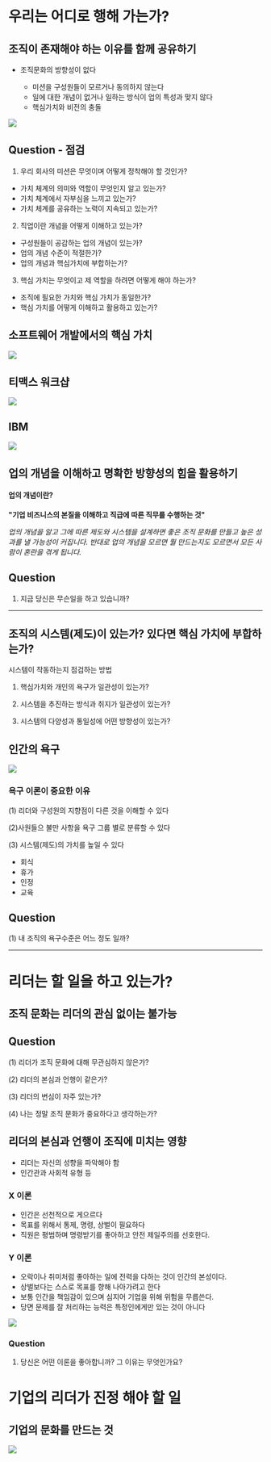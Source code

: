# 우리는 어디로 행해 가는가?

## 조직이 존재해야 하는 이유를 함께 공유하기

* 조직문화의 방향성이 없다

  - 미션을 구성원들이 모르거나 동의하지 않는다
  - 일에 대한 개념이 없거나 일하는 방식이 업의 특성과 맞지 않다
  - 핵심가치와 비전의 충돌

![](https://previews.123rf.com/images/liravega258/liravega2581609/liravega258160900027/64418254-%EB%9D%BC%EC%9D%B8-%ED%8F%89%EB%A9%B4-%EB%B2%A1%ED%84%B0-%EB%B9%84%EC%A6%88%EB%8B%88%EC%8A%A4-%EB%94%94%EC%9E%90%EC%9D%B8-%EB%B0%8F-%EC%A7%81%EC%97%85-%ED%9B%84%EB%B3%B4-%ED%8F%89%EA%B0%80-%EC%9D%B8%ED%84%B0%EB%B7%B0-%ED%8F%89%EA%B0%80-%EC%B1%84%EC%9A%A9-%EC%9E%90%EC%9B%90-%EA%B8%B0%EC%97%85-%EA%B2%BD%EC%98%81-%EA%B3%A0%EC%9A%A9-%EA%B3%A0%EC%9A%A9-%EC%A7%81%EC%97%85-%EA%B0%9C%EB%85%90%EC%97%90-%EB%8C%80%ED%95%9C-%EC%9D%B8%ED%8F%AC-%EA%B7%B8%EB%9E%98%ED%94%BD-%EC%9A%94%EC%86%8C.jpg)

## Question - 점검 

1. 우리 회사의 미션은 무엇이며 어떻게 정착해야 할 것인가?

- 가치 체계의 의미와 역할이 무엇인지 알고 있는가?
- 가치 체계에서 자부심을 느끼고 있는가?
- 가치 체계를 공유하는 노력이 지속되고 있는가?

2. 직업이란 개념을 어떻게 이해하고 있는가?

- 구성원들이 공감하는 업의 개념이 있는가?
- 업의 개념 수준이 적절한가?
- 업의 개념과 핵심가치에 부합하는가?

3. 핵심 가치는 무엇이고 제 역할을 하려면 어떻게 해야 하는가?

- 조직에 필요한 가치와 핵심 가치가 동일한가?
- 핵심 가치를 어떻게 이해하고 활용하고 있는가?


## 소프트웨어 개발에서의 핵심 가치

![](https://insights-images.thoughtworks.com/core20values20and20practices20for20building20software01_00a29631b977dd5fcb93d374abd5e7fd.png)

## 티맥스 워크샵

![](http://peopleplus.co.kr/files/attach/images/154/726/009/6f019bfe1bce16c9258bdf0c82dc5200.jpg)

## IBM

![](https://t1.daumcdn.net/cfile/tistory/250E1633527C40A727)


## 업의 개념을 이해하고 명확한 방향성의 힘을 활용하기

#### 업의 개념이란?

**"기업 비즈니스의 본질을 이해하고 직급에 따른 직무를 수행하는 것"**

_업의 개념을 알고 그에 따른 제도와 시스템을 설계하면 좋은 조직 문화를 만들고 높은 성과를 낼 가능성이 커집니다.
반대로 업의 개념을 모르면 뭘 만드는지도 모르면서 모든 사람이 혼란을 겪게 됩니다._

## Question

1. 지금 당신은 무슨일을 하고 있습니까?


<hr>

## 조직의 시스템(제도)이 있는가? 있다면 핵심 가치에 부합하는가?

시스템이 작동하는지 점검하는 방법

1. 핵심가치와 개인의 욕구가 일관성이 있는가?

2. 시스템을 추진하는 방식과 취지가 일관성이 있는가?

3. 시스템의 다양성과 통일성에 어떤 방향성이 있는가?


## 인간의 욕구 

![](http://mblogthumb3.phinf.naver.net/20160416_258/rhkdghz2_1460756525728jdNWx_JPEG/Untitled-1-copy1.jpg?type=w800)


### 욕구 이론이 중요한 이유

(1) 리더와 구성원의 지향점이 다른 것을 이해할 수 있다

(2)사원들으 불만 사항을 욕구 그룹 별로 분류할 수 있다

(3) 시스템(제도)의 가치를 높일 수 있다

- 회식
- 휴가
- 인정
- 교육 

## Question

(1) 내 조직의 욕구수준은 어느 정도 일까?

<hr>

# 리더는 할 일을 하고 있는가?

## 조직 문화는 리더의 관심 없이는 불가능

## Question

(1) 리더가 조직 문화에 대해 무관심하지 않은가?

(2) 리더의 본심과 언행이 같은가?

(3) 리더의 변심이 자주 있는가?

(4) 나는 정말 조직 문화가 중요하다고 생각하는가?


## 리더의 본심과 언행이 조직에 미치는 영향

- 리더는 자신의 성향을 파악해야 함
- 인간관과 사회적 유형 등

### X 이론

- 인간은 선천적으로 게으르다
- 목표를 위해서 통제, 명령, 상벌이 필요하다
- 직원은 평범하며 명령받기를 좋아하고 안전 제일주의를 선호한다.

### Y 이론

- 오락이나 취미처럼 좋아하는 일에 전력을 다하는 것이 인간의 본성이다.
- 상벌보다는 스스로 목표를 향해 나아가려고 한다
- 보통 인간을 책임감이 있으며 심지어 기업을 위해 위험을 무릅쓴다.
- 당면 문제를 잘 처리하는 능력은 특정인에게만 있는 것이 아니다 


![](http://mblogthumb2.phinf.naver.net/20130620_73/platiner_1371687878042qd4bE_JPEG/d1.jpg?type=w2)

### Question

1. 당신은 어떤 이론을 좋아합니까? 그 이유는 무엇인가요?



# 기업의 리더가 진정 해야 할 일

## 기업의 문화를 만드는 것

![](http://www.casenews.co.kr/news/photo/201704/189_370_3418.jpg)
